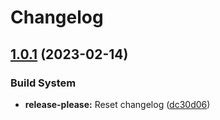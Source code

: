 # Changelog

## [1.0.1](https://github.com/dschach/duplicatehandling/compare/duplicatehandling-v1.0.0...duplicatehandling-v1.0.1) (2023-02-14)


### Build System

* **release-please:** Reset changelog ([dc30d06](https://github.com/dschach/duplicatehandling/commit/dc30d06f987bc6426ca781dabf88a50d3f90c78d))
